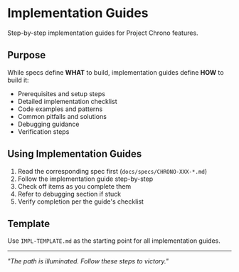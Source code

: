 # Implementation Guides

Step-by-step implementation guides for Project Chrono features.

## Purpose

While specs define **WHAT** to build, implementation guides define **HOW** to build it:

- Prerequisites and setup steps
- Detailed implementation checklist
- Code examples and patterns
- Common pitfalls and solutions
- Debugging guidance
- Verification steps

## Using Implementation Guides

1. Read the corresponding spec first (`docs/specs/CHRONO-XXX-*.md`)
2. Follow the implementation guide step-by-step
3. Check off items as you complete them
4. Refer to debugging section if stuck
5. Verify completion per the guide's checklist

## Template

Use `IMPL-TEMPLATE.md` as the starting point for all implementation guides.

---

*"The path is illuminated. Follow these steps to victory."*
